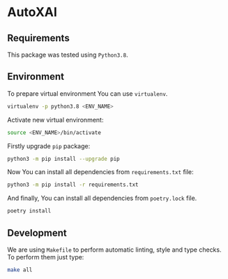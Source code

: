 # AutoXAI

## Requirements

This package was tested using `Python3.8`.

## Environment

To prepare virtual environment You can use `virtualenv`.
```bash
virtualenv -p python3.8 <ENV_NAME>
```

Activate new virtual environment:
```bash
source <ENV_NAME>/bin/activate
```

Firstly upgrade `pip` package:
```bash
python3 -m pip install --upgrade pip
```

Now You can install all dependencies from `requirements.txt` file:
```bash
python3 -m pip install -r requirements.txt
```

And finally, You can install all dependencies from `poetry.lock` file.
```bash
poetry install
```

## Development

We are using `Makefile` to perform automatic linting, style and type checks.
To perform them just type:
```bash
make all
```